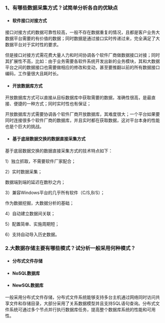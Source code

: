 ### 1、有哪些数据采集方式？试简单分析各自的优缺点

- #### 软件接口对接方式

接口对接方式的数据可靠性较高，一般不存在数据重复的情况，且都是客户业务大数据平台需要的有价值的数据；同时数据是通过接口实时传递过来，完全满足了大数据平台对于实时性的要求。

但是接口对接方式需花费大量人力和时间协调各个软件厂商做数据接口对接；同时其扩展性不高，比如：由于业务需要各软件系统开发出新的业务模块，其和大数据平台之间的数据接口也需要做相应的修改和变动，甚至要推翻以前的所有数据接口编码，工作量很大且耗时长。

- #### 开放数据库方式

开放数据库方式可以直接从目标数据库中获取需要的数据，准确性很高，是最直接、便捷的一种方式；同时实时性也有保证；

开放数据库方式需要协调各个软件厂商开放数据库，其难度很大；一个平台如果要同时连接很多个软件厂商的数据库，并且实时都在获取数据，这对平台本身的性能也是个巨大的挑战。

- #### 基于底层数据交换的数据直接采集方式

基于底层数据交换的数据直接采集方式的技术特点如下：

1）独立抓取，不需要软件厂家配合；

2）实时数据采集；

数据端到端的延迟在数秒之内；

3）兼容Windows平台的几乎所有软件（C/S,B/S）；

作为数据挖掘，大数据分析的基础；

4）自动建立数据间关联；

5）配置简单、实施周期短；

6）支持自动导入历史数据。

### 2.大数据存储主要有哪些模式？试分析一般采用何种模式？

- #### 分布式文件存储

- #### NoSQL数据库

- #### NewSQL数据库

一般采用分布式文件存储，分布式文件系统能够支持多台主机通过网络同时访问共享文件和存储目录，大部分采用了关系数据模型并且支持SQL语句查询。分布式文件系统可通过多个节点并行执行数据库任务，提高整个数据库系统的性能和可用性。